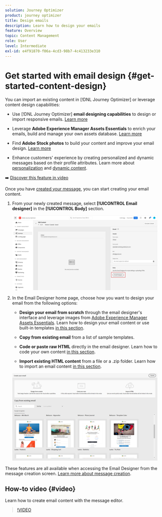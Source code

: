 ```yaml
---
solution: Journey Optimizer
product: journey optimizer
title: Design emails
description: Learn how to design your emails
feature: Overview
topic: Content Management
role: User
level: Intermediate
exl-id: e4f91870-f06a-4cd3-98b7-4c413233e310
---
```

# Get started with email design {#get-started-content-design}

You can import an existing content in [!DNL Journey Optimizer] or leverage content design capabilities:

* Use [!DNL Journey Optimizer] **email designing capabilities** to design or import responsive emails. [Learn more](../design/create-email-content.md)

* Leverage **Adobe Experience Manager Assets Essentials** to enrich your emails, build and manage your own assets database. [Learn more](../design/assets-essentials.md)

* Find **Adobe Stock photos** to build your content and improve your email design. [Learn more](../design/stock.md)

* Enhance customers' experience by creating personalized and dynamic messages based on their profile attributes. Learn more about [personalization](../personalization/personalize.md) and [dynamic content](../personalization/get-started-dynamic-content.md).

➡️ [Discover this feature in video](#video)

Once you have [created your message](../messages/get-started-content.md), you can start creating your email content.

1. From your newly created message, select **[!UICONTROL Email designer]** in the **[!UICONTROL Body]** section.

    ![](assets/import-html_1.png)

1. In the Email Designer home page, choose how you want to design your email from the following options:

    * **Design your email from scratch** through the email designer's interface and leverage images from [Adobe Experience Manager Assets Essentials](assets-essentials.md). Learn how to design your email content or use built-in templates [in this section](create-email-content.md).

    * **Copy from existing email** from a list of sample templates. 

    * **Code or paste raw HTML** directly in the email designer. Learn how to code your own content [in this section](code-content.md).

    * **Import existing HTML content** from a file or a .zip folder. Learn how to import an email content [in this section](existing-content.md).

    ![](assets/email_designer_25.png)

These features are all available when accessing the Email Designer from the message creation screen. [Learn more about message creation](../messages/get-started-content.md).


## How-to video {#video}

Learn how to create email content with the message editor.

>[!VIDEO](https://video.tv.adobe.com/v/334150?quality=12)